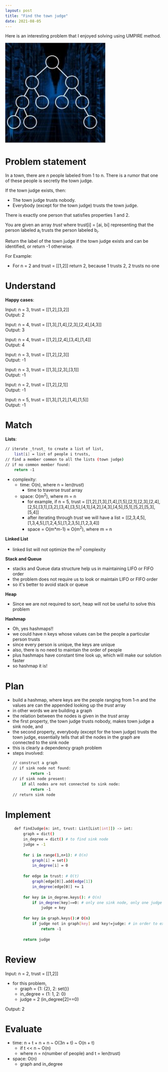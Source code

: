 ```yaml
---
layout: post
title: "Find the town judge"
date: 2021-08-05
---
```

Here is an interesting problem that I enjoyed solving using UMPIRE method.

![Find](/images/town_judge.jpg)

# Problem statement

In a town, there are _n_ people labeled from 1 to n. There is a rumor that one of these people is secretly the town judge.

If the town judge exists, then:

- The town judge trusts nobody.
- Everybody (except for the town judge) trusts the town judge.

There is exactly one person that satisfies properties 1 and 2.

You are given an array _trust_ where trust[i] = [ai, bi] representing that the person labeled a<sub>i</sub> trusts the person labeled b<sub>i</sub>. 

Return the label of the town judge if the town judge exists and can be identified, or return -1 otherwise.

For Example:
- For n = 2 and trust = [[1,2]] return 2, because 1 trusts 2, 2 trusts no one

# Understand 

**Happy cases**:

Input: n = 3, trust = [[1,2],[3,2]]\
Output: 2

Input: n = 4, trust = [[1,3],[1,4],[2,3],[2,4],[4,3]]\
Output: 3

Input: n = 4, trust = [[1,2],[2,4],[3,4],[1,4]]\
Output: 4

Input: n = 3, trust = [[1,2],[2,3]]\
Output: -1

Input: n = 3, trust = [[1,3],[2,3],[3,1]]\
Output: -1

Input: n = 2, trust = [[1,2],[2,1]]\
Output: -1

Input: n = 5, trust = [[1,3],[1,2],[1,4],[1,5]]\
Output: -1

# Match 

**Lists**:
```sh
// iterate _trust_ to create a list of list, 
    list[i] = list of people i trusts, 
// find a member common to all the lists (town judge)
// if no common member found: 
    return -1 
```
- complexity:
    - time: O(n), where n = len(_trust_)
        - time to traverse _trust_ array 
    - space: O(m<sup>2</sup>), where m = n
        - for example, if n = 5, trust = [[1,2],[1,3],[1,4],[1,5],[2,1],[2,3],[2,4],[2,5],[3,1],[3,2],[3,4],[3,5],[4,1],[4,2],[4,3],[4,5],[5,1],[5,2],[5,3],[5,4]]
        - after iterating through _trust_ we will have a list = [[2,3,4,5],[1,3,4,5],[1,2,4,5],[1,2,3,5],[1,2,3,4]]
        - space = O(m*m-1) ≈ O(m<sup>2</sup>), where m = n

**Linked List**
- linked list will not optimize the m<sup>2</sup> complexity 

**Stack and Queue**
- stacks and Queue data structure help us in maintaining LIFO or FIFO order
- the problem does not require us to look or maintain LIFO or FIFO order
- so it's better to avoid stack or queue 

**Heap**
- Since we are not required to sort, heap will not be useful to solve this problem 

**Hashmap**
- Oh, yes hashmaps!! 
- we could have n keys whose values can be the people a particular person trusts 
- since every person is unique, the keys are unique 
- also, there is no need to maintain the order of people 
- plus hashmaps have constant time look up, which will make our solution faster 
- so hashmap it is!

# Plan

- build a hashmap, where keys are the people ranging from 1-n and the values are can the appended looking up the _trust_ array
- in other words we are building a graph
- the relation between the nodes is given in the _trust_ array 
- the first property, the town judge trusts nobody, makes town judge a sink node, and
- the second property, everybody (except for the town judge) trusts the town judge, essentially tells that all the nodes in the graph are connected to the sink node
- this is clearly a dependency graph problem 
- steps involved:
    ```sh
    // construct a graph
    // if sink node not found: 
            return -1
    // if sink node present:
        if all nodes are not connected to sink node:
            return -1
    // return sink node
    ```
    
# Implement

```sh
    def findJudge(n: int, trust: List[List[int]]) -> int:
        graph = dict()
        in_degree = dict() # to find sink node
        judge = -1
        
        for i in range(1,n+1): # O(n) 
            graph[i] = set()
            in_degree[i] = 0
            
        for edge in trust: # O(t)
            graph[edge[0]].add(edge[1])
            in_degree[edge[0]] += 1
        
        for key in in_degree.keys(): # O(n)
            if in_degree[key]==0: # only one sink node, only one judge per town
                judge = key
   
        for key in graph.keys():# O(n)
            if judge not in graph[key] and key!=judge: # in order to exclude the judge himself
                return -1
            
        return judge
```

# Review 

Input: n = 2, trust = [[1,2]]
- for this problem, 
    - graph = {1: {2}, 2: set()}
    - in_degree = {1: 1, 2: 0} 
    - judge = 2 (in_degree[2]==0)

Output: 2

# Evaluate 

- time: n + t + n + n ~ O(3n + t) ~ O(n + t)
    - if t << n ~ O(n)
    - where n = n(number of people) and t = len(trust) 
- space: O(n) 
    - graph and in_degree
